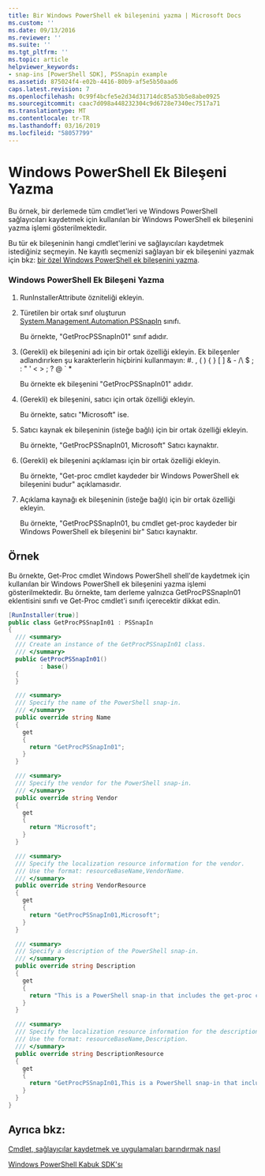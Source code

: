 ```yaml
---
title: Bir Windows PowerShell ek bileşenini yazma | Microsoft Docs
ms.custom: ''
ms.date: 09/13/2016
ms.reviewer: ''
ms.suite: ''
ms.tgt_pltfrm: ''
ms.topic: article
helpviewer_keywords:
- snap-ins [PowerShell SDK], PSSnapin example
ms.assetid: 875024f4-e02b-4416-80b9-af5e5b50aad6
caps.latest.revision: 7
ms.openlocfilehash: 0c99f4bcfe5e2d34d31714dc85a53b5e8abe0925
ms.sourcegitcommit: caac7d098a448232304c9d6728e7340ec7517a71
ms.translationtype: MT
ms.contentlocale: tr-TR
ms.lasthandoff: 03/16/2019
ms.locfileid: "58057799"
---
```

# <a name="writing-a-windows-powershell-snap-in"></a>Windows PowerShell Ek Bileşeni Yazma

Bu örnek, bir derlemede tüm cmdlet'leri ve Windows PowerShell sağlayıcıları kaydetmek için kullanılan bir Windows PowerShell ek bileşenini yazma işlemi gösterilmektedir.

Bu tür ek bileşeninin hangi cmdlet'lerini ve sağlayıcıları kaydetmek istediğiniz seçmeyin. Ne kayıtlı seçmenizi sağlayan bir ek bileşenini yazmak için bkz: [bir özel Windows PowerShell ek bileşenini yazma](./writing-a-custom-windows-powershell-snap-in.md).

### <a name="writing-a-windows-powershell-snap-in"></a>Windows PowerShell Ek Bileşeni Yazma

1. RunInstallerAttribute özniteliği ekleyin.

2. Türetilen bir ortak sınıf oluşturun [System.Management.Automation.PSSnapIn](/dotnet/api/System.Management.Automation.PSSnapIn) sınıfı.

    Bu örnekte, "GetProcPSSnapIn01" sınıf adıdır.

3. (Gerekli) ek bileşenini adı için bir ortak özelliği ekleyin. Ek bileşenler adlandırırken şu karakterlerin hiçbirini kullanmayın: #. , ( ) { } [ ] & - /\ $ ; : " ' \< > ; ? @ ` *

    Bu örnekte ek bileşenini "GetProcPSSnapIn01" adıdır.

4. (Gerekli) ek bileşenini, satıcı için ortak özelliği ekleyin.

    Bu örnekte, satıcı "Microsoft" ise.

5. Satıcı kaynak ek bileşeninin (isteğe bağlı) için bir ortak özelliği ekleyin.

    Bu örnekte, "GetProcPSSnapIn01, Microsoft" Satıcı kaynaktır.

6. (Gerekli) ek bileşenini açıklaması için bir ortak özelliği ekleyin.

    Bu örnekte, "Get-proc cmdlet kaydeder bir Windows PowerShell ek bileşenini budur" açıklamasıdır.

7. Açıklama kaynağı ek bileşeninin (isteğe bağlı) için bir ortak özelliği ekleyin.

    Bu örnekte, "GetProcPSSnapIn01, bu cmdlet get-proc kaydeder bir Windows PowerShell ek bileşenini bir" Satıcı kaynaktır.

## <a name="example"></a>Örnek

Bu örnekte, Get-Proc cmdlet Windows PowerShell shell'de kaydetmek için kullanılan bir Windows PowerShell ek bileşenini yazma işlemi gösterilmektedir. Bu örnekte, tam derleme yalnızca GetProcPSSnapIn01 eklentisini sınıfı ve Get-Proc cmdlet'i sınıfı içerecektir dikkat edin.

```csharp
[RunInstaller(true)]
public class GetProcPSSnapIn01 : PSSnapIn
{
  /// <summary>
  /// Create an instance of the GetProcPSSnapIn01 class.
  /// </summary>
  public GetProcPSSnapIn01()
         : base()
  {
  }

  /// <summary>
  /// Specify the name of the PowerShell snap-in.
  /// </summary>
  public override string Name
  {
    get
    {
      return "GetProcPSSnapIn01";
    }
  }

  /// <summary>
  /// Specify the vendor for the PowerShell snap-in.
  /// </summary>
  public override string Vendor
  {
    get
    {
      return "Microsoft";
    }
  }

  /// <summary>
  /// Specify the localization resource information for the vendor.
  /// Use the format: resourceBaseName,VendorName.
  /// </summary>
  public override string VendorResource
  {
    get
    {
      return "GetProcPSSnapIn01,Microsoft";
    }
  }

  /// <summary>
  /// Specify a description of the PowerShell snap-in.
  /// </summary>
  public override string Description
  {
    get
    {
      return "This is a PowerShell snap-in that includes the get-proc cmdlet.";
    }
  }

  /// <summary>
  /// Specify the localization resource information for the description.
  /// Use the format: resourceBaseName,Description.
  /// </summary>
  public override string DescriptionResource
  {
    get
    {
      return "GetProcPSSnapIn01,This is a PowerShell snap-in that includes the get-proc cmdlet.";
    }
  }
}
```

## <a name="see-also"></a>Ayrıca bkz:

[Cmdlet, sağlayıcılar kaydetmek ve uygulamaları barındırmak nasıl](http://msdn.microsoft.com/en-us/a41e9054-29c8-40ab-bf2b-8ce4e7ec1c8c)

[Windows PowerShell Kabuk SDK'sı](../windows-powershell-reference.md)
